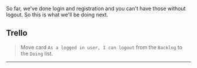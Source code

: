 So far, we've done login and registration and you can't have those without logout. So this is what we'll be doing next.


## Trello
> Move card `As a logged in user, I can logout` from the `Backlog` to the `Doing` list.
___

